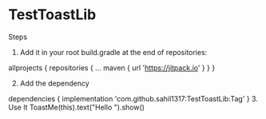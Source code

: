 # TestToastLib

Steps

1. Add it in your root build.gradle at the end of repositories:

allprojects {
		repositories {
			...
			maven { url 'https://jitpack.io' }
		}
	}
  
2. Add the dependency

 dependencies {
	        implementation 'com.github.sahil1317:TestToastLib:Tag'
	}
3. Use It
             ToastMe(this).text("Hello ").show()
